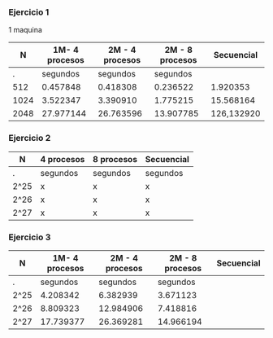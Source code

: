 ### Ejercicio 1

1 maquina

N | 1M- 4 procesos | 2M - 4 procesos | 2M - 8 procesos | Secuencial
--- | --- | --- | --- | ---
. | segundos | segundos | segundos |
512 | 0.457848 | 0.418308 | 0.236522 | 1.920353
1024 | 3.522347 | 3.390910 | 1.775215 | 15.568164
2048 | 27.977144 | 26.763596 | 13.907785 | 126,132920


### Ejercicio 2

N | 4 procesos | 8 procesos | Secuencial
--- | --- | --- | --- |
. | segundos | segundos | segundos |
2^25 | x | x | x | 6.778 
2^26 | x | x | x | 13.786 
2^27 | x | x | x | 28.568 


### Ejercicio 3

N | 1M- 4 procesos | 2M - 4 procesos | 2M - 8 procesos | Secuencial
--- | --- | --- | --- | --- |
. | segundos | segundos | segundos |
2^25 | 4.208342 | 6.382939 | 3.671123 | 
2^26 | 8.809323 | 12.984906 | 7.418816 | 
2^27 | 17.739377 | 26.369281 | 14.966194 |
